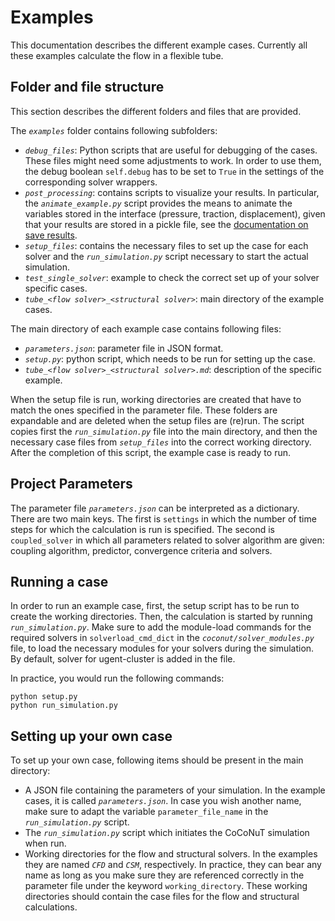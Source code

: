 # Examples

This documentation describes the different example cases.
Currently all these examples calculate the flow in a flexible tube.


## Folder and file structure

This section describes the different folders and files that are provided.

The *`examples`* folder contains following subfolders:

- *`debug_files`*: Python scripts that are useful for debugging of the cases. These files might need some adjustments to work. In order to use them, the debug boolean `self.debug` has to be set to `True` in the settings of the corresponding solver wrappers.
- *`post_processing`*: contains scripts to visualize your results. In particular, the *`animate_example.py`* script provides the means to animate the variables stored in the interface (pressure, traction, displacement), given that your results are stored in a pickle file, see the [documentation on save results](../coupling_components/coupled_solvers/coupled_solvers.md#save-results).
- *`setup_files`*: contains the necessary files to set up the case for each solver and the *`run_simulation.py`* script necessary to start the actual simulation.
- *`test_single_solver`*: example to check the correct set up of your solver specific cases.
- *`tube_<flow solver>_<structural solver>`*: main directory of the example cases.

The main directory of each example case contains following files: 

- *`parameters.json`*: parameter file in JSON format.
- *`setup.py`*: python script, which needs to be run for setting up the case.
- *`tube_<flow solver>_<structural solver>.md`*: description of the specific example.

When the setup file is run, working directories are created that have to match the ones specified in the parameter file.
These folders are expandable and are deleted when the setup files are (re)run. 
The script copies first the *`run_simulation.py`* file into the main directory, and then the necessary case files from *`setup_files`* into the correct working directory.
After the completion of this script, the example case is ready to run.


## Project Parameters

The parameter file *`parameters.json`* can be interpreted as a dictionary. 
There are two main keys.
The first is `settings` in which the number of time steps for which the calculation is run is specified.
The second is `coupled_solver` in which all parameters related to solver algorithm are given: coupling algorithm, predictor, convergence criteria and solvers.


## Running a case

In order to run an example case, first, the setup script has to be run to create the working directories.
Then, the calculation is started by running *`run_simulation.py`*. Make sure to add the module-load commands for the required solvers in `solverload_cmd_dict` in the *`coconut/solver_modules.py`* file, to load the necessary modules for your solvers during the simulation. By default, solver for ugent-cluster is added in the file.

In practice, you would run the following commands:

    python setup.py
    python run_simulation.py


## Setting up your own case

To set up your own case, following items should be present in the main directory:

- A JSON file containing the parameters of your simulation. In the example cases, it is called *`parameters.json`*. 
In case you wish another name, make sure to adapt the variable `parameter_file_name` in the *`run_simulation.py`* script.
- The *`run_simulation.py`* script which initiates the CoCoNuT simulation when run.
- Working directories for the flow and structural solvers. In the examples they are named *`CFD`* and *`CSM`*, respectively. 
In practice, they can bear any name as long as you make sure they are referenced correctly in the parameter file under the keyword `working_directory`.
These working directories should contain the case files for the flow and structural calculations.